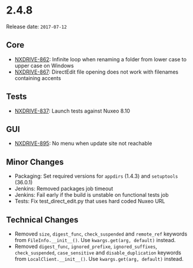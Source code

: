 # 2.4.8

Release date: `2017-07-12`

## Core

- [NXDRIVE-862](https://jira.nuxeo.com/browse/NXDRIVE-862): Infinite loop when renaming a folder from lower case to upper case on Windows
- [NXDRIVE-867](https://jira.nuxeo.com/browse/NXDRIVE-867): DirectEdit file opening does not work with filenames containing accents

## Tests

- [NXDRIVE-837](https://jira.nuxeo.com/browse/NXDRIVE-837): Launch tests against Nuxeo 8.10

## GUI

- [NXDRIVE-895](https://jira.nuxeo.com/browse/NXDRIVE-895): No menu when update site not reachable

## Minor Changes

- Packaging: Set required versions for `appdirs` (1.4.3) and `setuptools` (36.0.1)
- Jenkins: Removed packages job timeout
- Jenkins: Fail early if the build is unstable on functional tests job
- Tests: Fix test_direct_edit.py that uses hard coded Nuxeo URL

## Technical Changes

- Removed `size`, `digest_func`, `check_suspended` and `remote_ref` keywords from `FileInfo.__init__()`. Use `kwargs.get(arg, default)` instead.
- Removed `digest_func`, `ignored_prefixe`, `ignored_suffixes`, `check_suspended`, `case_sensitive` and `disable_duplication` keywords from `LocalClient.__init__()`. Use `kwargs.get(arg, default)` instead.
